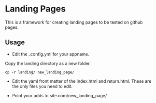 Landing Pages
==========

This is a framework for creating landing pages to be tested on github pages.

## Usage

* Edit the _config.yml for your appname.


Copy the landing directory as a new folder.

	cp -r landing/ new_landing_page/

* Edit the yaml front matter of the index.html and return.html. These are the only files you need to edit.

* Point your adds to site.com/new_landing_page/




